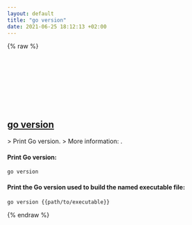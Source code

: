 ```yaml
---
layout: default
title: "go version"
date: 2021-06-25 18:12:13 +02:00
---
```

{% raw %}
<h2 id="go-version">
  <a href="/en/common/go-version.html">go version</a> <a href="#go-version"><svg class="icon">
    <use href="/assets/images/unicode_sprite.svg#link" />
  </svg></a>
</h2>
> Print Go version.
> More information: <https://golang.org/cmd/go/#hdr-Print_Go_version>.

#### Print Go version:
```shell
go version
```
#### Print the Go version used to build the named executable file:
```shell
go version {{path/to/executable}}
```
{% endraw %}